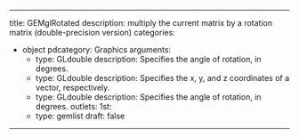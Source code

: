 
---
title: GEMglRotated
description: multiply the current matrix by a rotation matrix (double-precision version)
categories:
  - object
pdcategory: Graphics
arguments:
    - type: GLdouble
      description: Specifies the angle of rotation, in degrees.
    - type: GLdouble
      description: Specifies the x, y, and z coordinates of a vector, respectively.
    - type: GLdouble
      description: Specifies the angle of rotation, in degrees.
outlets:
  1st:
    - type: gemlist
draft: false
---

